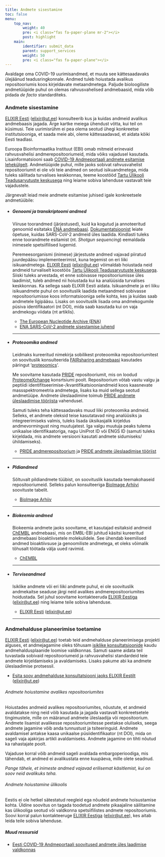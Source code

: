 ```yaml
---
title: Andmete sisestamine
toc: false
menu:
    top_nav:
        weight: 40
        pre: <i class="fas fa-paper-plane mr-2"></i>
        post: highlight
    main:
        identifier: submit_data
        parent: support_services
        weight: 50
        pre: <i class="fas fa-paper-plane"></i>
---
```


Avaldage oma COVID-19 uurimisandmed, et muuta see kättesaadavaks ülejäänud teadusringkonnale. Andmed tuleb hoiustada avalikus repositooriumis koos kirjeldavate metaandmetega. Paljude bioloogiliste andmetüüpide puhul on olemas rahvusvahelised andmebaasid, mida võib pidada _de facto_ standarditeks.

### Andmete sisestamine

[ELIXIR Eesti](https://elixir.ut.ee/) (elixir@ut.ee) konsulteerib kus ja kuidas andmeid avalikus andmebaasis jagada. Ärge kartke meiega ühendust võtta, kui teil on küsimusi. Teie uurimisrühm ei pea olema seotud ühegi konkreetse institutsiooniga, et saada meie abi, oleme kättesaadavad, et aidata kõiki Eesti teadlasi.

Euroopa Bioinformaatika Instituut (EBI) omab mitmeid erinevaid rahvusvahelisi andmerepositooriumeid, mida võiks vajadusel kasutada. Lisainformatsiooni saab [COVID-19 Andmeportaali andmete esitamise lehekülgelt](https://covid19dataportal.ee/ee/support_services/submit/). Andmetüüpide puhul, mille jaoks sobivat rahvusvahelist repositooriumit ei ole või teie andmed on seotud isikuandmetega, mida tuleks säilitada turvalises keskkonnas, teeme koostööd [Tartu Ülikooli Teadusarvutuste keskusega](https://hpc.ut.ee/) ning leiame sobiva lahenduse vastavalt teie vajadustele. 

Järgnevalt leiad meie andmete esitamise juhised igale konkreetsele andmetüübile:

* ##### Genoomi ja transkriptoomi andmed

    Viiruse toorandmed (järjestused), kuid ka kogutud ja annoteeritud genoomid esitataks [ENA andmebaasi](https://www.ebi.ac.uk/ena). [Dokumentatsioonist](https://ena-browser-docs.readthedocs.io/en/latest/help_and_guides/sars-cov-2-submissions.html) leiate õpetuse, kuidas SARS-CoV-2 andmeid üles laadida. Kindlasti tuleks enne toorandmete esitamist (nt. _Shotgun sequencing_) eemaldada inimesele spetsiifilised lugemid.

    Peremeesorganismi (inimese) järjestuste andmed vajavad piiratud juurdepääsu implementeerimist, kuna tegemist on eri liiki isikuandmetega. [ELIXIR Eesti](https://elixir.ut.ee/) (elixir@ut.ee) võimaldab hoiustada neid andmeid turvaliselt koostöös [Tartu Ülikooli Teadusarvutuste keskusega](https://hpc.ut.ee/). Siiski tuleks arvestada, et enne sobivasse repositooriumisse üles laadimist, tuleb andmed nii hoiustada kui ka analüüsida turvalises keskkonnas. Ka sellega saab ELIXIR Eesti aidata. Isikuandmete ja eri liiku isikuandmete puhul on soovituslik laadida metaandmed sobivasse repositooriumisse koos informatsiooniga selle kohta, kes ja kuidas saab andmetele ligipääsu. Lisaks on soovituslik lisada oma andmekogumile püsiva identifikaatori (nt DOI), mida saab kasutada kui on vaja andmekogu viidata (nt artiklis). 
   

    * [The European Nucleotide Archive (ENA)](https://www.ebi.ac.uk/ena)
    * [ENA SARS-CoV-2 andmete sisestamise juhend](https://ena-browser-docs.readthedocs.io/en/latest/help_and_guides/sars-cov-2-submissions.html)

    ***

* ##### Proteoomika andmed

    Leidmaks kureeritud nimekirja sobilikest proteoomika repositooriumitest on soovituslik konsulteerida [FAIRsharing andmebaasi](https://fairsharing.org/) kasutades päringut ’[proteoomics](https://fairsharing.org/search/?q=proteomics&content=biodbcore&name=&taxonomies=&organisations=&shortname=&description=&supportlinks=&licenses=&countries=&maintainers=&expanded_onto_domains=&expanded_onto_disciplines=&user_defined_tags=&record_id=&miriam_id=&search_state=hidden)’.

    Me soovitame kasutada [PRIDE](https://www.ebi.ac.uk/pride/) repositooriumit, mis on loodud [ProteomeXchange](http://www.proteomexchange.org/) konsrtsiumi poolt. Repositoorium võtab vastu valgu ja peptiidi identifitseerimise-/kvantifikatsiooniandmeid koos kaasnevate massspektromeetria andmetega, lisaks ka muid sellega seotud andmetüüpe. Andmete üleslaadimine toimub [PRIDE andmete üleslaadimise tööriista](https://www.ebi.ac.uk/pride/markdownpage/pridesubmissiontool) vahendusel.

    Samuti tuleks teha kättesaadavaks muud liiki proteoomika andmeid. Selleks, et andmete oleksid teise kasutatavad ning analüüsiks ja integreerimiseks valmis, tuleks lisada üksikasjalik kirjeldus andmevormingust ning muutujatest. Iga valgu muutuja peaks tulema unikaalse identifikaatoriga, nagu UniProt ID või ENGS ID (samuti tuleks kirjeldada, mis andmete versiooni kasutati andmete sidumiseks/ühildamiseks).

    * [PRIDE andmerepositoorium](https://www.ebi.ac.uk/pride/) ja [PRIDE andmete üleslaadimise tööriist](https://www.ebi.ac.uk/pride/markdownpage/pridesubmissiontool)

    ***

* ##### Pldiandmed

    Sõltuvalt pildiandmete tüübist, on soovituslik kasutada teemakohaseid repositooriumeid. Selleks palun konsulteeriga [BioImage Arhiivi](https://www.ebi.ac.uk/bioimage-archive/) soovituste tabelit.

    * [BioImage Arhiiv](https://www.ebi.ac.uk/bioimage-archive/)

    ***

* ##### Biokeemia andmed

    Biokeemia andmete jaoks soovitame, et kasutajad esitaksid andmeid [ChEMBL](https://www.ebi.ac.uk/chembl/) andmebaasi, mis on EMBL-EBI juhitud käsitsi kureeritud andmebaasi bioaktiivsetele molekulidele. See ühendab keemilised andmed bioaktiivsuse ja genoomiliste andmetega, et oleks võimalik tõhusalt töötada välja uued ravimid. 

    * [ChEMBL](https://www.ebi.ac.uk/chembl/)

    ***

* ##### Terviseandmed

    Isiklike andmete või eri liiki andmete puhul, ei ole soovituslik andmekaitse seaduse järgi neid avalikes andmerepositooriumites hoidustada. Sel juhul soovitame kontakteeruda [ELIXIR Eestiga](https://elixir.ut.ee/) (elixir@ut.ee) ning leiame teile sobiva lahenduse. 

    * [ELIXIR Eesti](https://elixir.ut.ee/) (elixir@ut.ee)

    ***

### Andmehalduse planeerimise toetamine

[ELIXIR Eesti](https://elixir.ut.ee/) (elixir@ut.ee) toetab teid andmehalduse planeerimisega projekti alguses, et andmejagamine oleks tõhusam [isiklike konsultatsioonide](elixir@ut.ee) kaudu andmehaldusplaanide loomise valdkonnas.
Samuti saame aidata teil tuvastada sobivaid repositooriumeid ja rahvusvahelisi standardeid teie andmete kirjeldamiseks ja avaldamiseks. Lisaks pakume abi ka andmete üleslaadimise protsessil.

* [Esita soov andmehalduse konsultatsiooni jaoks ELIXIR Eestilt](https://elixir.ut.ee/) (elixir@ut.ee)

###### Andmete hoiustamine avalikes repositooriumites

Hoiustades andmeid avalikes repositooriumites, nõustute, et andmeid avaldatakse ning neid võib kasutada ja jagada vastavalt konkreetsetele tingimustele, mille on määranud andmete üleslaadija või repositoorium. Andmete lisamist avalikesse repositooriumitesse peetakse oluliseks, seega andmete jagamine võib anda tunnustust ja tsiteeringuid. Andmete avaldamisel antakse kaasa unikaalse püsiidentifikaator (nt DOI), mida on sageli vaja ajakirjas artikli avaldamiseks. Andmete jagamine on tihti nõutud ka rahastajate poolt.

Vajaduse korral võib andmeid sageli avaldada embargoperioodiga, mis tähendab, et andmed ei avalikustata enne kuupäeva, mille olete seadnud.

_Pange tähele, et inimeste andmed vajavad erilisemat käsitlemist, kui on soov neid avalikuks teha._

###### Andmete hoiustamine ülikoolis

Eestis ei ole hetkel sätestatud reegleid ega nõudeid andmete hoisustamise kohta. Üldine soovitus on tagada toodetud andmete pikaajaline säilitamine kas ülikooliga seotud või valdkonna spetsiifilistes andmete repositooriumis. Soovi korral palun kontakteeruge [ELIXIR Eestiga](https://elixir.ut.ee/) (elixir@ut.ee), kes aitab leida teile sobiva lahenduse. 

##### Muud ressursid

* [Eesti COVID-19 Andmeportaali soovitused andmete üles laadimise valdkonnas](https://covid19dataportal.ee/ee/support_services/submit/)

